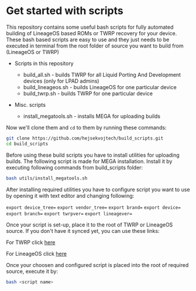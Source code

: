 # Get started with scripts

This repository contains some useful bash scripts for fully automated building of LineageOS based ROMs or TWRP recovery
for your device. These bash based scripts are easy to use and they just needs to be executed in terminal from the root folder
of source you want to build from (LineageOS or TWRP)

* Scripts in this repository
  * build_all.sh - builds TWRP for all Liquid Porting And Development devices (only for LPAD admins)
  * build_lineageos.sh - builds LineageOS for one particular device
  * build_twrp.sh - builds TWRP for one particular device
  
* Misc. scripts
  * install_megatools.sh - installs MEGA for uploading builds

Now we'll clone them and `cd` to them by running these commands:

```sh
git clone https://github.com/hejsekvojtech/build_scripts.git
cd build_scripts
```

Before using these build scripts you have to install utilities for uploading builds. The following script is made for MEGA installation.
Install it by executing following commands from build_scripts folder:

```sh
bash utils/install_megatools.sh
```

After installing required utilities you have to configure script you want to use by opening it with text editor and changing following:

`export device_tree=`
`export vendor_tree=`
`export brand=`
`export device=`
`export branch=`
`export twrpver=`
`export lineagever=`

Once your script is set-up, place it to the root of TWRP or LineageOS source. If you don't have it synced yet, you can use these links:

For TWRP click [here](https://github.com/hejsekvojtech/android_bootable_recovery)

For LineageOS click [here](https://github.com/LineageOS/android)

Once your choosen and configured script is placed into the root of required source, execute it by:

```sh
bash <script name>
```
